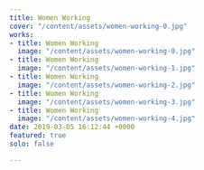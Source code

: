 ```yaml
---
title: Women Working
cover: "/content/assets/women-working-0.jpg"
works:
- title: Women Working
  image: "/content/assets/women-working-0.jpg"
- title: Women Working
  image: "/content/assets/women-working-1.jpg"
- title: Women Working
  image: "/content/assets/women-working-2.jpg"
- title: Women Working
  image: "/content/assets/women-working-3.jpg"
- title: Women Working
  image: "/content/assets/women-working-4.jpg"
date: 2019-03-05 16:12:44 +0000
featured: true
solo: false

---
```

